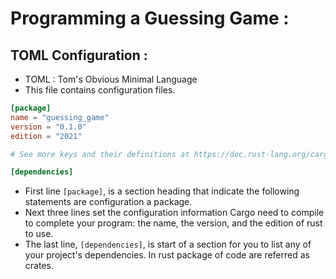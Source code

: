 # Programming a Guessing Game : 

## TOML Configuration : 
* TOML : Tom's Obvious Minimal Language
* This file contains configuration files.

```TOML
[package]
name = "guessing_game"
version = "0.1.0"
edition = "2021"

# See more keys and their definitions at https://doc.rust-lang.org/cargo/reference/manifest.html

[dependencies]

```

* First line `[package]`, is a section heading that indicate the following statements are configuration a package.
* Next three lines set the configuration information Cargo need to compile to complete your program: the name, the version, and the edition of rust to use.
* The last line, `[dependencies]`, is start of a section for you to list any of your project's dependencies. In rust package of code are referred as crates.